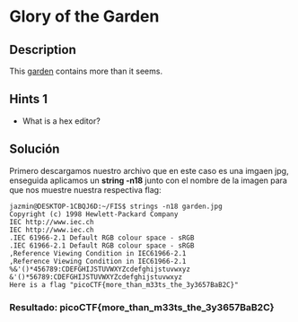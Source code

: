 # Glory of the Garden
## Description

This [garden](https://jupiter.challenges.picoctf.org/static/43c4743b3946f427e883f6b286f47467/garden.jpg) contains more than it seems.

## Hints 1

* What is a hex editor?

## Solución

Primero descargamos nuestro archivo que en este caso es una imgaen jpg, enseguida aplicamos un **string -n18** junto con el nombre de la imagen para que nos muestre nuestra respectiva flag: 

```
jazmin@DESKTOP-1CBQJ6D:~/FIS$ strings -n18 garden.jpg
Copyright (c) 1998 Hewlett-Packard Company
IEC http://www.iec.ch
IEC http://www.iec.ch
.IEC 61966-2.1 Default RGB colour space - sRGB
.IEC 61966-2.1 Default RGB colour space - sRGB
,Reference Viewing Condition in IEC61966-2.1
,Reference Viewing Condition in IEC61966-2.1
%&'()*456789:CDEFGHIJSTUVWXYZcdefghijstuvwxyz
&'()*56789:CDEFGHIJSTUVWXYZcdefghijstuvwxyz
Here is a flag "picoCTF{more_than_m33ts_the_3y3657BaB2C}"
```

### Resultado: picoCTF{more_than_m33ts_the_3y3657BaB2C}
